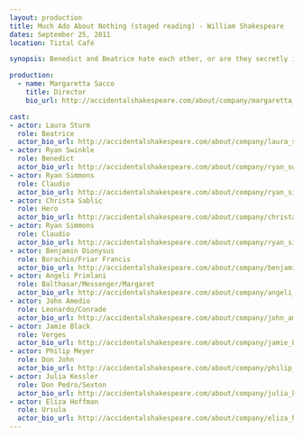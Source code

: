 ```yaml
---
layout: production
title: Much Ado About Nothing (staged reading) - William Shakespeare
dates: September 25, 2011
location: Tiztal Café

synopsis: Benedict and Beatrice hate each other, or are they secretly in love?  It’s a battle of the sexes comedy set in Messina, Italy, that’s Mardi Gras, carnival festival themed.

production:
  - name: Margaretta Sacco
    title: Director
    bio_url: http://accidentalshakespeare.com/about/company/margaretta_sacco

cast:
- actor: Laura Sturm
  role: Beatrice
  actor_bio_url: http://accidentalshakespeare.com/about/company/laura_sturm
- actor: Ryan Swinkle
  role: Benedict
  actor_bio_url: http://accidentalshakespeare.com/about/company/ryan_swinkle
- actor: Ryan Simmons
  role: Claudio
  actor_bio_url: http://accidentalshakespeare.com/about/company/ryan_simmons
- actor: Christa Sablic
  role: Hero
  actor_bio_url: http://accidentalshakespeare.com/about/company/christa_sablic
- actor: Ryan Simmons
  role: Claudio
  actor_bio_url: http://accidentalshakespeare.com/about/company/ryan_simmons
- actor: Benjamin Dionysus
  role: Borachio/Friar Francis
  actor_bio_url: http://accidentalshakespeare.com/about/company/benjamin_dionysus
- actor: Angeli Primlani
  role: Balthasar/Messenger/Margaret
  actor_bio_url: http://accidentalshakespeare.com/about/company/angeli_primlani
- actor: John Amedio
  role: Leonardo/Conrade
  actor_bio_url: http://accidentalshakespeare.com/about/company/john_amedio
- actor: Jamie Black
  role: Verges
  actor_bio_url: http://accidentalshakespeare.com/about/company/jamie_black
- actor: Philip Meyer
  role: Don John
  actor_bio_url: http://accidentalshakespeare.com/about/company/philip_meyer
- actor: Julia Kessler
  role: Don Pedro/Sexton
  actor_bio_url: http://accidentalshakespeare.com/about/company/julia_kessler
- actor: Eliza Hoffman
  role: Ursula
  actor_bio_url: http://accidentalshakespeare.com/about/company/eliza_hoffman
---
```





